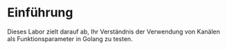 # Einführung

Dieses Labor zielt darauf ab, Ihr Verständnis der Verwendung von Kanälen als Funktionsparameter in Golang zu testen.
